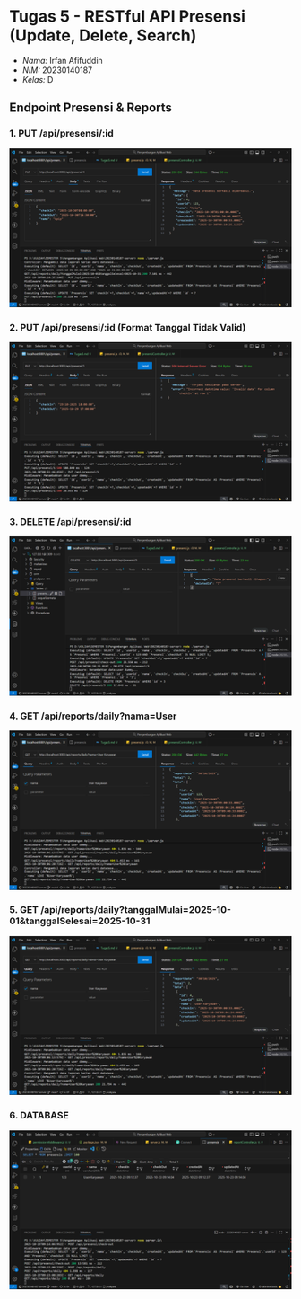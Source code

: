 # Tugas 5 - RESTful API Presensi (Update, Delete, Search)

- *Nama:* Irfan Afifuddin  
- *NIM:* 20230140187  
- *Kelas:* D

## Endpoint Presensi & Reports

### 1. PUT /api/presensi/:id  
![UPDATE-PRESENSI](./screenshot/UPDATE%20PRESENSI%205.png)

### 2. PUT /api/presensi/:id (Format Tanggal Tidak Valid)  
![UPDATE-INVALID](./screenshot/UPDATE%20GAGAL%205.png)

### 3. DELETE /api/presensi/:id  
![DELETE-PRESENSI](./screenshot/DELETE%20DATA%20PRESENSI%205.png)
### 4. GET /api/reports/daily?nama=User  
![SEARCH-NAMA](./screenshot/SEARCH%20NAMA%205.png)

### 5. GET /api/reports/daily?tanggalMulai=2025-10-01&tanggalSelesai=2025-10-31  
![SEARCH-TANGGAL](./screenshot/SEARCH%20TANGGAL%205.png)

### 6. DATABASE  
![DATABASE](./screenshot/DATABASE.png)
